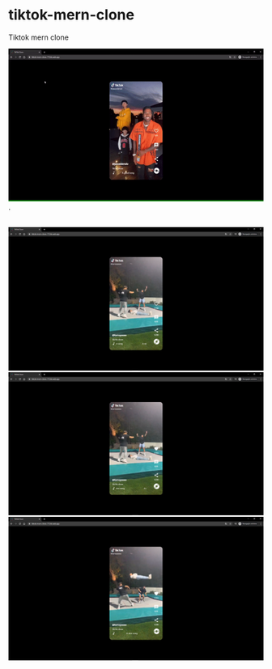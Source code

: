 # tiktok-mern-clone
Tiktok mern clone 

![Demo](https://github.com/hf97/tiktok-mern-clone/blob/master/demo/demo.gif).

<br>

<img src="https://github.com/hf97/tiktok-mern-clone/blob/master/demo/index.png" width="600">

<br>

<img src="https://github.com/hf97/tiktok-mern-clone/blob/master/demo/like.png" width="600">

<br>

<img src="https://github.com/hf97/tiktok-mern-clone/blob/master/demo/reproduzir.png" width="600">
